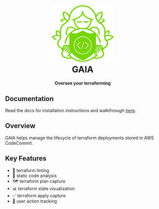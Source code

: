 <h1 align="center">
  <br>
  <a href="https://rowlinsonmike.github.io/gaia"><img src="https://raw.githubusercontent.com/rowlinsonmike/gaia/main/docs/assets/logo.svg" alt="GAIA" width="200"></a>
  <br>
  GAIA
  <br>
</h1>

<h4 align="center">Oversee your terraforming</h4>

## Documentation 

Read the docs for installation instructions and walkthrough [here](https://rowlinsonmike.github.io/gaia).

## Overview

GAIA helps manage the lifecycle of terraform deployments stored in AWS CodeCommit.

## Key Features 

- 🧹 terraform linting
- 🐛 static code analysis
- 🗺️ terraform plan capture
- 📊 terraform state visualization
- ✅ terraform apply capture
- 📍 user action tracking

